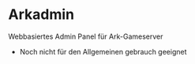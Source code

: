 # Arkadmin 
Webbasiertes Admin Panel für Ark-Gameserver

- Noch nicht für den Allgemeinen gebrauch geeignet
